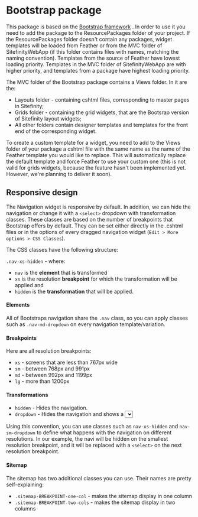 Bootstrap package
================

This package is based on the [Bootstrap framework](http://getbootstrap.com/) . In order to use it you need to add the package to the ResourcePackages folder of your project. If the ResourcePackages folder doesn't contain any packages, widget templates will be loaded from Feather or from the MVC folder of SitefinityWebApp (if this folder contains files with names, matching the naming convention). Templates from the source of Feather have lowest loading priority. Templates in the MVC folder of SitefinityWebApp are with higher priority, and templates from a package have highest loading priority.

The MVC folder of the Bootstrap package contains a Views folder. In it are the:

* Layouts folder - containing cshtml files, corresponding to master pages in Sitefinity;
* Grids folder - containing the grid widgets, that are the Bootsrap version of Sitefinity layout widgets;
* All other folders contain designer templates and templates for the front end of the corresponding widget.

To create a custom template for a widget, you need to add to the Views folder of your package a cshtml file with the same name as the name of the Feather template you would like to replace. This will automatically replace the default template and force Feather to use your custom one (this is not valid for grids widgets, because the feature hasn't been implemented yet. However, we're planning to deliver it soon).

Responsive design
-----------------

The Navigation widget is responsive by default. In addition, we can hide the navigation or change it with a `<select>` dropdown with transformation classes. These classes are based on the number of breakpoints that Bootstrap offers by default. They can be set either directly in the .cshtml files or in the options of every dragged navigation widget (`Edit > More options > CSS Classes`).

The CSS classes have the following structure:

`.nav-xs-hidden` - where:

 - `nav` is the **element** that is transformed
 - `xs` is the resolution **breakpoint** for which the transformation will be applied and
 - `hidden` is the **transformation** that will be applied.

#### Elements
All of Bootstraps navigation share the `.nav` class, so you can apply classes such as `.nav-md-dropdown` on every navigation template/variation.

#### Breakpoints
Here are all resolution breakpoints:

 - `xs` - screens that are less than 767px wide
 - `sm` - between 768px and 991px
 - `md` - between 992px and 1199px
 - `lg` - more than 1200px

#### Transformations
 - `hidden` - Hides the navigation.
 - `dropdown` - Hides the navigation and shows a <select> element instead.

Using this convention, you can use classes such as `nav-xs-hidden` and `nav-sm-dropdown` to define what happens with the navigation on different resolutions. In our example, the navi will be hidden on the smallest resolution breakpoint, and it will be replaced with a `<select>` on the next resolution breakpoint.


#### Sitemap
The sitemap has two additional classes you can use. Their names are pretty self-explaining:

 - `.sitemap-BREAKPOINT-one-col` - makes the sitemap display in one column
 - `.sitemap-BREAKPOINT-two-cols` - makes the sitemap display in two columns
